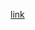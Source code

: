 [link](https://github.com/Iskenderun-Technical-University/donem-projesi-oyunprogramlama/blob/main/oyun_programlama_proje_tasarim_belgesi.pdf "Proje Tasarım Belgesi")
